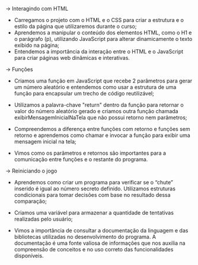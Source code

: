 -> Interagindo com HTML

* Carregamos o projeto com o HTML e o CSS para criar a estrutura e o estilo da página que utilizaremos durante o curso;
* Aprendemos a manipular o conteúdo dos elementos HTML, como o H1 e o parágrafo (p), utilizando JavaScript para alterar dinamicamente o texto exibido na página;
* Entendemos a importância da interação entre o HTML e o JavaScript para criar páginas web dinâmicas e interativas.

-> Funções

* Criamos uma função em JavaScript que recebe 2 parâmetros para gerar um número aleatório e entendemos como usar a estrutura de uma função para encapsular um trecho de código reutilizável;

* Utilizamos a palavra-chave "return" dentro da função para retornar o valor do número aleatório gerado e criamos outra função chamada exibirMensagemInicialNaTela que não possui retorno nem parâmetros;

* Compreendemos a diferença entre funções com retorno e funções sem retorno e aprendemos como chamar e invocar a função para exibir uma mensagem inicial na tela;

* Vimos como os parâmetros e retornos são importantes para a comunicação entre funções e o restante do programa.

-> Reiniciando o jogo

* Aprendemos como criar um programa para verificar se o “chute” inserido é igual ao número secreto definido. Utilizamos estruturas condicionais para tomar decisões com base no resultado dessa comparação;

* Criamos uma variável para armazenar a quantidade de tentativas realizadas pelo usuário;

* Vimos a importância de consultar a documentação da linguagem e das bibliotecas utilizadas no desenvolvimento do programa. A documentação é uma fonte valiosa de informações que nos auxilia na compreensão de conceitos e no uso correto das funcionalidades disponíveis.